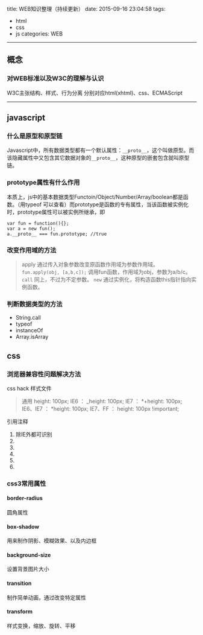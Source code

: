 title: WEB知识整理（持续更新）
date: 2015-09-16 23:04:58
tags: 
- html
- css
- js
categories: WEB
---

## 概念
### 对WEB标准以及W3C的理解与认识
W3C主张结构、样式、行为分离
分别对应html(xhtml)、css、ECMAScript

- - -
<!-- more -->

## javascript

### 什么是原型和原型链

Javascript中，所有数据类型都有一个默认属性：`__proto__`，这个叫做原型。而该隐藏属性中又包含其它数据对象的`__proto__`，这种原型的嵌套包含就叫原型链。

### prototype属性有什么作用
本质上，js中的基本数据类型Functoin/Object/Number/Array/boolean都是函数。（用typeof 可以查看）而prototype是函数的专有属性，当该函数被实例化时，prototype属性可以被实例所继承，即

    var fun = function(){};
    var a = new fun();
    a.__proto__ === fun.prototype; //true

### 改变作用域的方法
>apply
通过传入对象参数改变原函数作用域为参数作用域。
`fun.apply(obj, [a,b,c]);`
调用fun函数，作用域为obj，参数为a/b/c。
`call`
同上，不过为不定参数。
`new`
通过实例化，将构造函数this指针指向实例函数。

### 判断数据类型的方法

+ String.call  
+ typeof
+ instanceOf
+ Array.isArray

## css

### 浏览器兼容性问题解决方法
css hack
样式文件
>通用 height: 100px; 
>IE6 ： _height: 100px; 
>IE7 ： *+height: 100px; 
>IE6、IE7 ： *height: 100px; 
>IE7、FF ： height: 100px !important; 

引用注释
1. <!--[if !IE]><!--> 除IE外都可识别 <!--<![endif]--> 
2. <!--[if IE]> 所有的IE可识别 <![endif]--> 
4. <!--[if IE 5]> 仅IE5.0与IE5.5可以识别 <![endif]--> 
5. <!--[if gt IE 5.0]> IE5.0以及IE5.0以上版本都可以识别 <![endif]--> 
8. <!--[if gte IE 6]> IE6以及IE6以上版本可识别 <![endif]--> 
10. <!--[if lt IE 7]> IE7以及IE7以下版本可识别 <![endif]--> 

### css3常用属性

#### border-radius
圆角属性 

#### box-shadow
用来制作阴影、模糊效果、以及内边框

#### background-size
设置背景图片大小

#### transition
制作简单动画，通过改变特定属性

#### transform 
样式变换，缩放、旋转、平移